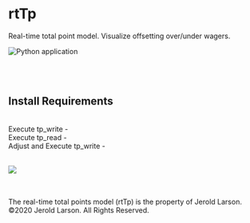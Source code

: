 # rtTp
Real-time total point model. Visualize offsetting over/under wagers.

![Python application](https://github.com/AbovetheBook/rtTp/workflows/Python%20application/badge.svg)


<br><br>
Install Requirements
-
<br>
Execute tp_write
-

<br>
Execute tp_read
-
<br>
Adjust and Execute tp_write
-
<br><br>

[<img src="https://abovethebook.files.wordpress.com/2020/06/rttp_example-1.png">](http://abovethebook.files.wordpress.com/)

<br>
<br>
The real-time total points model (rtTp) is the property of Jerold Larson.
<br>
©2020 Jerold Larson. All Rights Reserved.

